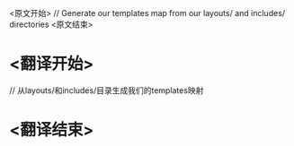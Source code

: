 
<原文开始>
// Generate our templates map from our layouts/ and includes/ directories
<原文结束>

# <翻译开始>
// 从layouts/和includes/目录生成我们的templates映射
# <翻译结束>

